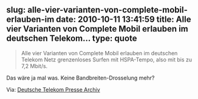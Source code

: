 slug: alle-vier-varianten-von-complete-mobil-erlauben-im
date: 2010-10-11 13:41:59
title: Alle vier Varianten von Complete Mobil erlauben im deutschen Telekom...
type: quote
---

> Alle vier Varianten von Complete Mobil erlauben im deutschen Telekom Netz grenzenloses Surfen mit HSPA-Tempo, also mit bis zu 7,2 Mbit/s.

Das wäre ja mal was. Keine Bandbreiten-Drosselung mehr? 

 Via: [Deutsche Telekom Presse Archiv](http://www.telekom.com/dtag/cms/content/dt/de/595698?archivArticleID=931702)
